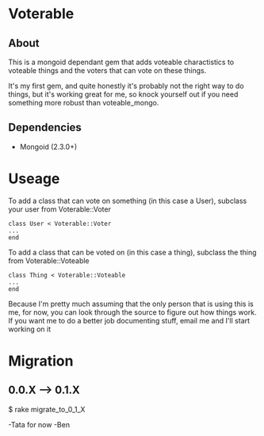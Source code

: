 Voterable
=========

About
-----

This is a mongoid dependant gem that adds voteable charactistics to voteable things and the voters that can vote on these things.

It's my first gem, and quite honestly it's probably not the right way to do things, but it's working great for me, so knock yourself out if you need something more robust than voteable_mongo.

Dependencies
------------

- Mongoid (2.3.0+)

Useage
======

To add a class that can vote on something (in this case a User), subclass your user from Voterable::Voter

    class User < Voterable::Voter
    ...
    end

To add a class that can be voted on (in this case a thing), subclass the thing from Voterable::Voteable

    class Thing < Voterable::Voteable
    ...
    end


Because I'm pretty much assuming that the only person that is using this is me, for now, you can look through the source to figure out how things work. If you want me to do a better job documenting stuff, email me and I'll start working on it

Migration 
=========

0.0.X --> 0.1.X
---------------

   $ rake migrate_to_0_1_X

-Tata for now
-Ben